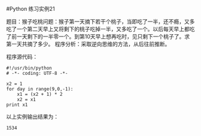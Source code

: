 #Python 练习实例21


题目：猴子吃桃问题：猴子第一天摘下若干个桃子，当即吃了一半，还不瘾，又多吃了一个第二天早上又将剩下的桃子吃掉一半，又多吃了一个。以后每天早上都吃了前一天剩下的一半零一个。到第10天早上想再吃时，见只剩下一个桃子了。求第一天共摘了多少。
程序分析：采取逆向思维的方法，从后往前推断。


程序源代码：

```
#!/usr/bin/python
# -*- coding: UTF-8 -*-

x2 = 1
for day in range(9,0,-1):
    x1 = (x2 + 1) * 2
    x2 = x1
print x1
```

以上实例输出结果为：

```
1534
```